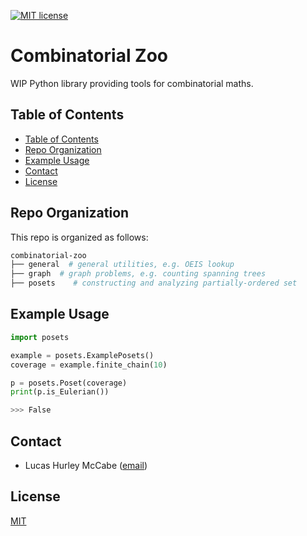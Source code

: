 [![MIT license](https://img.shields.io/badge/License-MIT-blue.svg)](https://lbesson.mit-license.org/)

# Combinatorial Zoo

WIP Python library providing tools for combinatorial maths.



## Table of Contents
* [Table of Contents](#table-of-contents)
* [Repo Organization](#repo-organization)
* [Example Usage](#example-usage)
* [Contact](#contact)
* [License](#license)



## Repo Organization

This repo is organized as follows:

```bash
combinatorial-zoo
├── general  # general utilities, e.g. OEIS lookup
├── graph  # graph problems, e.g. counting spanning trees
├── posets    # constructing and analyzing partially-ordered set
```


## Example Usage

```python
import posets

example = posets.ExamplePosets()
coverage = example.finite_chain(10)

p = posets.Poset(coverage)
print(p.is_Eulerian())
```

```bash
>>> False
```

## Contact
- Lucas Hurley McCabe ([email](mailto:lucasmccabe@gwu.edu))

## License
[MIT](https://choosealicense.com/licenses/mit/)

